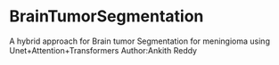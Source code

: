 # BrainTumorSegmentation
A hybrid approach for Brain tumor Segmentation for meningioma using Unet+Attention+Transformers
Author:Ankith Reddy
